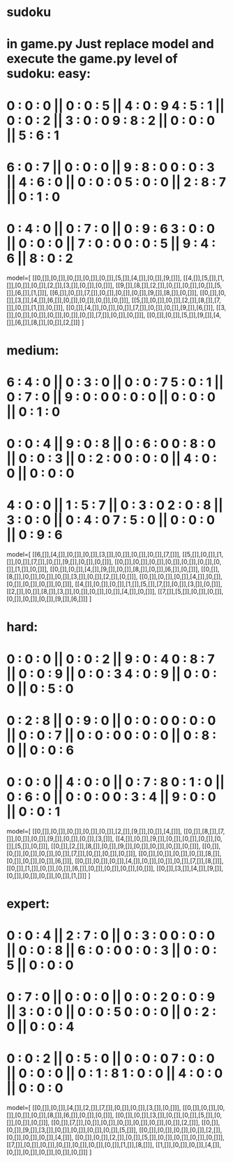# sudoku
in game.py
Just replace model and execute the game.py
level of sudoku:
easy:
====================================
0 : 0 : 0 || 0 : 0 : 5 || 4 : 0 : 9
4 : 5 : 1 || 0 : 0 : 2 || 3 : 0 : 0
9 : 8 : 2 || 0 : 0 : 0 || 5 : 6 : 1
====================================
6 : 0 : 7 || 0 : 0 : 0 || 9 : 8 : 0
0 : 0 : 3 || 4 : 6 : 0 || 0 : 0 : 0
5 : 0 : 0 || 2 : 8 : 7 || 0 : 1 : 0
====================================
0 : 4 : 0 || 0 : 7 : 0 || 0 : 9 : 6
3 : 0 : 0 || 0 : 0 : 0 || 7 : 0 : 0
0 : 0 : 5 || 9 : 4 : 6 || 8 : 0 : 2
====================================

model=[
    [[0,[]],[0,[]],[0,[]],[0,[]],[0,[]],[5,[]],[4,[]],[0,[]],[9,[]]],
    [[4,[]],[5,[]],[1,[]],[0,[]],[0,[]],[2,[]],[3,[]],[0,[]],[0,[]]],
    [[9,[]],[8,[]],[2,[]],[0,[]],[0,[]],[0,[]],[5,[]],[6,[]],[1,[]]],
    [[6,[]],[0,[]],[7,[]],[0,[]],[0,[]],[0,[]],[9,[]],[8,[]],[0,[]]],
    [[0,[]],[0,[]],[3,[]],[4,[]],[6,[]],[0,[]],[0,[]],[0,[]],[0,[]]],
    [[5,[]],[0,[]],[0,[]],[2,[]],[8,[]],[7,[]],[0,[]],[1,[]],[0,[]]],
    [[0,[]],[4,[]],[0,[]],[0,[]],[7,[]],[0,[]],[0,[]],[9,[]],[6,[]]],
    [[3,[]],[0,[]],[0,[]],[0,[]],[0,[]],[0,[]],[7,[]],[0,[]],[0,[]]],
    [[0,[]],[0,[]],[5,[]],[9,[]],[4,[]],[6,[]],[8,[]],[0,[]],[2,[]]]
]

medium:
====================================
6 : 4 : 0 || 0 : 3 : 0 || 0 : 0 : 7
5 : 0 : 1 || 0 : 7 : 0 || 9 : 0 : 0
0 : 0 : 0 || 0 : 0 : 0 || 0 : 1 : 0
====================================
0 : 0 : 4 || 9 : 0 : 8 || 0 : 6 : 0
0 : 8 : 0 || 0 : 0 : 3 || 0 : 2 : 0
0 : 0 : 0 || 4 : 0 : 0 || 0 : 0 : 0
====================================
4 : 0 : 0 || 1 : 5 : 7 || 0 : 3 : 0
2 : 0 : 8 || 3 : 0 : 0 || 0 : 4 : 0
7 : 5 : 0 || 0 : 0 : 0 || 0 : 9 : 6
====================================
model=[
    [[6,[]],[4,[]],[0,[]],[0,[]],[3,[]],[0,[]],[0,[]],[0,[]],[7,[]]],
    [[5,[]],[0,[]],[1,[]],[0,[]],[7,[]],[0,[]],[9,[]],[0,[]],[0,[]]],
    [[0,[]],[0,[]],[0,[]],[0,[]],[0,[]],[0,[]],[0,[]],[1,[]],[0,[]]],
    [[0,[]],[0,[]],[4,[]],[9,[]],[0,[]],[8,[]],[0,[]],[6,[]],[0,[]]],
    [[0,[]],[8,[]],[0,[]],[0,[]],[0,[]],[3,[]],[0,[]],[2,[]],[0,[]]],
    [[0,[]],[0,[]],[0,[]],[4,[]],[0,[]],[0,[]],[0,[]],[0,[]],[0,[]]],
    [[4,[]],[0,[]],[0,[]],[1,[]],[5,[]],[7,[]],[0,[]],[3,[]],[0,[]]],
    [[2,[]],[0,[]],[8,[]],[3,[]],[0,[]],[0,[]],[0,[]],[4,[]],[0,[]]],
    [[7,[]],[5,[]],[0,[]],[0,[]],[0,[]],[0,[]],[0,[]],[9,[]],[6,[]]]
]

hard:
====================================
0 : 0 : 0 || 0 : 0 : 2 || 9 : 0 : 4
0 : 8 : 7 || 0 : 0 : 9 || 0 : 0 : 3
4 : 0 : 9 || 0 : 0 : 0 || 0 : 5 : 0
====================================
0 : 2 : 8 || 0 : 9 : 0 || 0 : 0 : 0
0 : 0 : 0 || 0 : 0 : 7 || 0 : 0 : 0
0 : 0 : 0 || 0 : 8 : 0 || 0 : 0 : 6
====================================
0 : 0 : 0 || 4 : 0 : 0 || 0 : 7 : 8
0 : 1 : 0 || 0 : 6 : 0 || 0 : 0 : 0
0 : 3 : 4 || 9 : 0 : 0 || 0 : 0 : 1
====================================
model=[
    [[0,[]],[0,[]],[0,[]],[0,[]],[0,[]],[2,[]],[9,[]],[0,[]],[4,[]]],
    [[0,[]],[8,[]],[7,[]],[0,[]],[0,[]],[9,[]],[0,[]],[0,[]],[3,[]]],
    [[4,[]],[0,[]],[9,[]],[0,[]],[0,[]],[0,[]],[0,[]],[5,[]],[0,[]]],
    [[0,[]],[2,[]],[8,[]],[0,[]],[9,[]],[0,[]],[0,[]],[0,[]],[0,[]]],
    [[0,[]],[0,[]],[0,[]],[0,[]],[0,[]],[7,[]],[0,[]],[0,[]],[0,[]]],
    [[0,[]],[0,[]],[0,[]],[0,[]],[8,[]],[0,[]],[0,[]],[0,[]],[6,[]]],
    [[0,[]],[0,[]],[0,[]],[4,[]],[0,[]],[0,[]],[0,[]],[7,[]],[8,[]]],
    [[0,[]],[1,[]],[0,[]],[0,[]],[6,[]],[0,[]],[0,[]],[0,[]],[0,[]]],
    [[0,[]],[3,[]],[4,[]],[9,[]],[0,[]],[0,[]],[0,[]],[0,[]],[1,[]]]
]

expert:
====================================
0 : 0 : 4 || 2 : 7 : 0 || 0 : 3 : 0
0 : 0 : 0 || 0 : 0 : 8 || 6 : 0 : 0
0 : 0 : 3 || 0 : 0 : 5 || 0 : 0 : 0
====================================
0 : 7 : 0 || 0 : 0 : 0 || 0 : 0 : 2
0 : 0 : 9 || 3 : 0 : 0 || 0 : 0 : 5
0 : 0 : 0 || 0 : 2 : 0 || 0 : 0 : 4
====================================
0 : 0 : 2 || 0 : 5 : 0 || 0 : 0 : 0
7 : 0 : 0 || 0 : 0 : 0 || 0 : 1 : 8
1 : 0 : 0 || 4 : 0 : 0 || 0 : 0 : 0
====================================
model=[
    [[0,[]],[0,[]],[4,[]],[2,[]],[7,[]],[0,[]],[0,[]],[3,[]],[0,[]]],
    [[0,[]],[0,[]],[0,[]],[0,[]],[0,[]],[8,[]],[6,[]],[0,[]],[0,[]]],
    [[0,[]],[0,[]],[3,[]],[0,[]],[0,[]],[5,[]],[0,[]],[0,[]],[0,[]]],
    [[0,[]],[7,[]],[0,[]],[0,[]],[0,[]],[0,[]],[0,[]],[0,[]],[2,[]]],
    [[0,[]],[0,[]],[9,[]],[3,[]],[0,[]],[0,[]],[0,[]],[0,[]],[5,[]]],
    [[0,[]],[0,[]],[0,[]],[0,[]],[2,[]],[0,[]],[0,[]],[0,[]],[4,[]]],
    [[0,[]],[0,[]],[2,[]],[0,[]],[5,[]],[0,[]],[0,[]],[0,[]],[0,[]]],
    [[7,[]],[0,[]],[0,[]],[0,[]],[0,[]],[0,[]],[0,[]],[1,[]],[8,[]]],
    [[1,[]],[0,[]],[0,[]],[4,[]],[0,[]],[0,[]],[0,[]],[0,[]],[0,[]]]
]
